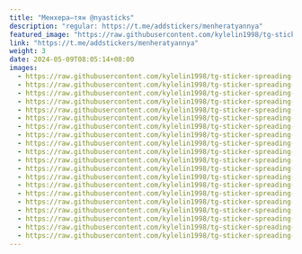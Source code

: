 ```yaml
---
title: "Менхера–тян @nyasticks"
description: "regular: https://t.me/addstickers/menheratyannya"
featured_image: "https://raw.githubusercontent.com/kylelin1998/tg-sticker-spreading-worldwide-images/main/img/60dff112-5cb4-45d8-a353-085e0c727125.jpg"
link: "https://t.me/addstickers/menheratyannya"
weight: 3
date: 2024-05-09T08:05:14+08:00
images:
  - https://raw.githubusercontent.com/kylelin1998/tg-sticker-spreading-worldwide-images/main/img/60dff112-5cb4-45d8-a353-085e0c727125.jpg
  - https://raw.githubusercontent.com/kylelin1998/tg-sticker-spreading-worldwide-images/main/img/2f6f3a22-b451-4cf4-a4b2-893f7a9561c4.jpg
  - https://raw.githubusercontent.com/kylelin1998/tg-sticker-spreading-worldwide-images/main/img/bb165efc-870f-443e-bafd-5c221d705e9f.jpg
  - https://raw.githubusercontent.com/kylelin1998/tg-sticker-spreading-worldwide-images/main/img/be0c2953-b132-4270-b4a7-1bdbac766b87.jpg
  - https://raw.githubusercontent.com/kylelin1998/tg-sticker-spreading-worldwide-images/main/img/3c0fc5eb-2f1d-4150-a7e1-75dc20f566be.jpg
  - https://raw.githubusercontent.com/kylelin1998/tg-sticker-spreading-worldwide-images/main/img/e77fd319-a27b-4d4d-a4bc-b2ce55308eb4.jpg
  - https://raw.githubusercontent.com/kylelin1998/tg-sticker-spreading-worldwide-images/main/img/5a9e59fa-52fe-4def-9231-eb95e1642a1d.jpg
  - https://raw.githubusercontent.com/kylelin1998/tg-sticker-spreading-worldwide-images/main/img/c0825d6a-b5e3-4744-9936-89da308f3b3d.jpg
  - https://raw.githubusercontent.com/kylelin1998/tg-sticker-spreading-worldwide-images/main/img/a7b898a2-af65-4ffa-80df-d99b91eae431.jpg
  - https://raw.githubusercontent.com/kylelin1998/tg-sticker-spreading-worldwide-images/main/img/5640b38e-7755-4f8d-bbbf-6a7fd54ad95f.jpg
  - https://raw.githubusercontent.com/kylelin1998/tg-sticker-spreading-worldwide-images/main/img/93d9e38f-7e97-484f-a3df-bc310f016492.jpg
  - https://raw.githubusercontent.com/kylelin1998/tg-sticker-spreading-worldwide-images/main/img/b21368d6-7376-4ef5-83d9-138a2cc97ed7.jpg
  - https://raw.githubusercontent.com/kylelin1998/tg-sticker-spreading-worldwide-images/main/img/d7520f04-a963-46de-833a-6e581f9d6bcb.jpg
  - https://raw.githubusercontent.com/kylelin1998/tg-sticker-spreading-worldwide-images/main/img/4baac5d6-0f7e-4f5d-b85d-a78a335ef4fe.jpg
  - https://raw.githubusercontent.com/kylelin1998/tg-sticker-spreading-worldwide-images/main/img/e7da69d1-dda0-4798-8628-f78850db3fb3.jpg
  - https://raw.githubusercontent.com/kylelin1998/tg-sticker-spreading-worldwide-images/main/img/1ffbce66-2d69-4309-8cd1-cf4922823c1d.jpg
  - https://raw.githubusercontent.com/kylelin1998/tg-sticker-spreading-worldwide-images/main/img/c4ce2377-853d-4f9b-be9b-fa36570b17b3.jpg
  - https://raw.githubusercontent.com/kylelin1998/tg-sticker-spreading-worldwide-images/main/img/c549d774-524b-4175-9ff2-3b0c7d65a95f.jpg
  - https://raw.githubusercontent.com/kylelin1998/tg-sticker-spreading-worldwide-images/main/img/1ef13e42-cecc-489c-8933-8ae8460e6522.jpg
  - https://raw.githubusercontent.com/kylelin1998/tg-sticker-spreading-worldwide-images/main/img/ef5f7760-be26-4ece-9082-4df788de78b8.jpg
---
```

